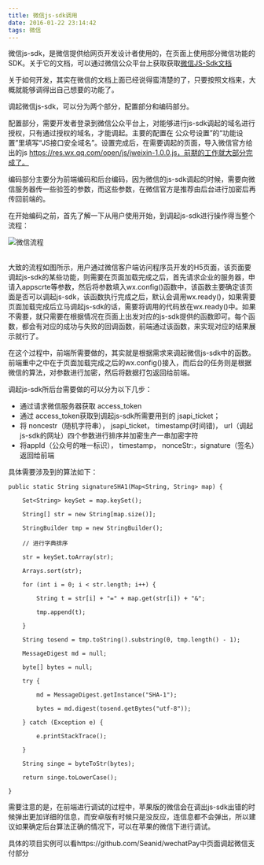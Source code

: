 ```yaml
---
title: 微信js-sdk调用 
date: 2016-01-22 23:14:42
tags: 微信
---
```

微信js-sdk，是微信提供给网页开发设计者使用的，在页面上使用部分微信功能的SDK。关于它的文档，可以通过微信公众平台上获取获取[微信JS-Sdk文档](http://mp.weixin.qq.com/wiki/11/74ad127cc054f6b80759c40f77ec03db.html)

关于如何开发，其实在微信的文档上面已经说得蛮清楚的了，只要按照文档来，大概就能够调得出自己想要的功能了。

调起微信js-sdk，可以分为两个部分，配置部分和编码部分。

配置部分，需要开发者登录到微信公众平台上，对能够进行js-sdk调起的域名进行授权，只有通过授权的域名，才能调起。主要的配置在 公众号设置”的“功能设置”里填写“JS接口安全域名”。设置完成后，在需要调起的页面，导入微信官方给出的js  https://res.wx.qq.com/open/js/jweixin-1.0.0.js，前期的工作就大部分完成了。

编码部分主要分为前端编码和后台编码，因为微信的js-sdk调起的时候，需要向微信服务器传一些验签的参数，而这些参数，在微信官方是推荐由后台进行加密后再传回前端的。

在开始编码之前，首先了解一下从用户使用开始，到调起js-sdk进行操作得当整个流程：

![微信流程](http://image.e65535.com/github/js-sdk-api.png)

<br/>
大致的流程如图所示，用户通过微信客户端访问程序员开发的H5页面，该页面要调起js-sdk的某些功能，则需要在页面加载完成之后，首先请求企业的服务器，申请入appscrte等参数，然后将参数填入wx.config()函数中，该函数主要确定该页面是否可以调起js-sdk，该函数执行完成之后，默认会调用wx.ready()，如果需要页面加载完成后立马调起js-sdk的话，需要将调用的代码放在wx.ready()中。如果不需要，就只需要在根据情况在页面上出发对应的js-sdk提供的函数即可。每个函数，都会有对应的成功与失败的回调函数，前端通过该函数，来实现对应的结果展示就行了。

在这个过程中，前端所需要做的，其实就是根据需求来调起微信js-sdk中的函数。前端重中之中在于页面加载完成之后的wx.config()接入，而后台的任务则是根据微信的算法，对参数进行加密，然后将数据打包返回给前端。

调起js-sdk所后台需要做的可以分为以下几步：

* 通过请求微信服务器获取 access_token
* 通过 access_token获取到调起js-sdk所需要用到的 jsapi_ticket；
* 将 noncestr（随机字符串）， jsapi_ticket， timestamp(时间错)， url（调起js-sdk的网址）四个参数进行排序并加密生产一串加密字符
* 将appId（公众号的唯一标识）， timestamp， nonceStr:，signature（签名）返回给前端


具体需要涉及到的算法如下：

    public static String signatureSHA1(Map<String, String> map) {
     
        Set<String> keySet = map.keySet();
     
        String[] str = new String[map.size()];
     
        StringBuilder tmp = new StringBuilder();
     
        // 进行字典排序
     
        str = keySet.toArray(str);
     
        Arrays.sort(str);
     
        for (int i = 0; i < str.length; i++) {
     
            String t = str[i] + "=" + map.get(str[i]) + "&";
     
            tmp.append(t);
     
        }
     
        String tosend = tmp.toString().substring(0, tmp.length() - 1);
     
        MessageDigest md = null;
     
        byte[] bytes = null;
     
        try {
     
            md = MessageDigest.getInstance("SHA-1");
     
            bytes = md.digest(tosend.getBytes("utf-8"));
     
        } catch (Exception e) {
     
            e.printStackTrace();
     
        }
     
        String singe = byteToStr(bytes);
     
        return singe.toLowerCase();
     
    }


需要注意的是，在前端进行调试的过程中，苹果版的微信会在调出js-sdk出错的时候弹出更加详细的信息，而安卓版有时候只是没反应，连信息都不会弹出，所以建议如果确定后台算法正确的情况下，可以在苹果的微信下进行调试。


具体的项目实例可以看https://github.com/Seanid/wechatPay中页面调起微信支付部分

